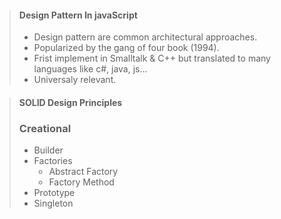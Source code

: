 >#### Design Pattern In javaScript
>
> - Design pattern are common architectural approaches.
> - Popularized by the gang of four book (1994).
> - Frist implement in Smalltalk & C++ but translated to many languages like c#, java, js...
> - Universaly relevant.

>#### SOLID Design Principles
>### Creational
> - Builder
> - Factories
>   - Abstract Factory
>   - Factory Method
> - Prototype
> - Singleton